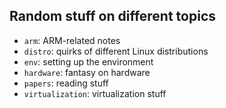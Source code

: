 ## Random stuff on different topics

*   `arm`: ARM-related notes
*   `distro`: quirks of different Linux distributions
*   `env`: setting up the environment
*   `hardware`: fantasy on hardware
*   `papers`: reading stuff
*   `virtualization`: virtualization stuff
